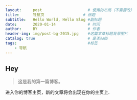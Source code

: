 ```yaml
---
layout:     post   				    # 使用的布局（不需要改）
title:      导航页 				# 标题 
subtitle:   Hello World, Hello Blog #副标题
date:       2020-01-14 				# 时间
author:     BY 						# 作者
header-img: img/post-bg-2015.jpg 	#这篇文章标题背景图片
catalog: true 						# 是否归档
tags:								#标签
    - 导航
---
```


## Hey
>这是我的第一篇博客。

进入你的博客主页，新的文章将会出现在你的主页上.
